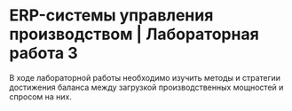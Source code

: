 # ERP-системы управления производством | Лабораторная работа 3

В ходе лабораторной работы необходимо изучить методы и стратегии достижения баланса между загрузкой производственных мощностей и спросом на них.
